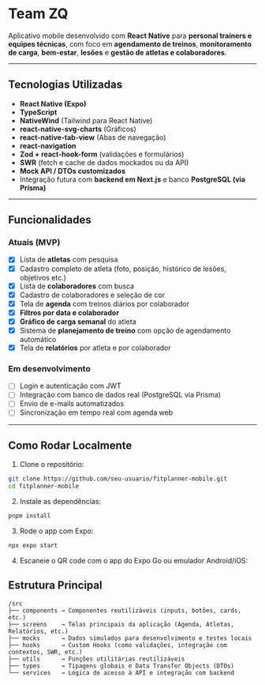 # Team ZQ

Aplicativo mobile desenvolvido com **React Native** para **personal trainers e equipes técnicas**, com foco em **agendamento de treinos**, **monitoramento de carga**, **bem-estar**, **lesões** e **gestão de atletas e colaboradores**.

---

## Tecnologias Utilizadas

- **React Native (Expo)**
- **TypeScript**
- **NativeWind** (Tailwind para React Native)
- **react-native-svg-charts** (Gráficos)
- **react-native-tab-view** (Abas de navegação)
- **react-navigation**
- **Zod + react-hook-form** (validações e formulários)
- **SWR** (fetch e cache de dados mockados ou da API)
- **Mock API / DTOs customizados**
- Integração futura com **backend em Next.js** e banco **PostgreSQL (via Prisma)**

---

## Funcionalidades

### Atuais (MVP)
- [x] Lista de **atletas** com pesquisa
- [x] Cadastro completo de atleta (foto, posição, histórico de lesões, objetivos etc.)
- [x] Lista de **colaboradores** com busca
- [x] Cadastro de colaboradores e seleção de cor
- [x] Tela de **agenda** com treinos diários por colaborador
- [x] **Filtros por data e colaborador**
- [x] **Gráfico de carga semanal** do atleta
- [x] Sistema de **planejamento de treino** com opção de agendamento automático
- [x] Tela de **relatórios** por atleta e por colaborador

### Em desenvolvimento
- [ ] Login e autenticação com JWT
- [ ] Integração com banco de dados real (PostgreSQL via Prisma)
- [ ] Envio de e-mails automatizados
- [ ] Sincronização em tempo real com agenda web

---

## Como Rodar Localmente

1. Clone o repositório:

```bash
git clone https://github.com/seu-usuario/fitplanner-mobile.git
cd fitplanner-mobile
```

2. Instale as dependências:

```bash
pnpm install
```


3. Rode o app com Expo:

```bash
npx expo start
```

4. Escaneie o QR code com o app do Expo Go ou emulador Android/iOS:


## Estrutura Principal

```text
/src
├── components → Componentes reutilizáveis (inputs, botões, cards, etc.)
├── screens    → Telas principais da aplicação (Agenda, Atletas, Relatórios, etc.)
├── mocks      → Dados simulados para desenvolvimento e testes locais
├── hooks      → Custom Hooks (como validações, integração com contextos, SWR, etc.)
├── utils      → Funções utilitárias reutilizáveis
├── types      → Tipagens globais e Data Transfer Objects (DTOs)
└── services   → Lógica de acesso à API e integração com backend
